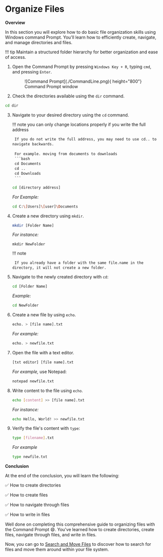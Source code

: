 # Organize Files

<b> Overview </b>
 
In this section you will explore how to do basic file organization skills using Windows command Prompt.
You'll learn how to efficiently create, navigate, and manage directories and files. 

!!! tip
    Maintain a structured folder hierarchy for better organization and ease of access.

1. Open the Command Prompt by pressing `Windows Key + R`, typing `cmd`, and pressing
`Enter`.

    <figure markdown="span">
    ![Command Prompt](./CommandLine.png){ height="800"}
    <figcaption>Command Prompt window</figcaption>
    </figure>

2. Check the directories available using the `dir` command.
```bash
cd dir
```

3. Navigate to your desired directory using the `cd` command. 

    !!! note
        you can only change locations properly if you write the full address

        If you do not write the full address, you may need to use cd.. to navigate backwards.

        For example. moving from documents to downloads
        ```bash
        cd Documents
        cd ..
        cd Downloads
        ``` 

    ```bash
    cd [directory address]
    ```

    <i> For Example: </i>
    ```bash
    cd C:\[Users]\[user]\Documents
    ```


4. Create a new directory using `mkdir`. 

    ```bash
    mkdir [Folder Name]
    ```

    <i> For instance: </i>
    ```
    mkdir NewFolder
    ```

    !!! note

        If you already have a folder with the same file.name in the directory, it will not create a new folder.


5. Navigate to the newly created directory with `cd`:
    ```bash
    cd [Folder Name]
    ```

    <i> Example: </i>
    ```bash
    cd NewFolder
    ```

6. Create a new file by using `echo`. 
    ```bash
    echo. > [file name].txt
    ```

    <i> For example: </i>
    ```bash
    echo. > newfile.txt
    ```

7. Open the file with a text editor.
    ```bash
    [txt editor] [file name].txt
    ``` 

    <i> For example, </i> use Notepad: 

    ```bash
    notepad newfile.txt
    ```

8. Write content to the file using `echo`. 
    ```bash
    echo [content] >> [file name].txt
    ```

    <i> For instance: </i>
    ```bash
    echo Hello, World! >> newfile.txt
    ```

9. Verify the file's content with `type`:

    ```bash
    type [filename].txt
    ```
    <i> For example </i>
    ```bash
    type newfile.txt
    ```


<b>Conclusion</b>


At the end of the conclusion, you will learn the following:

✅ How to create directories

✅ How to create files

✅ How to navigate through files

✅ How to write in files

Well done on completing this comprehensive guide to organizing files with the 
Command Prompt 😄. You've learned how to create directories, create files, navigate through files, and write in files.

Now, you can go to [Search and Move Files](SearchMove.md) to discover how to search for files and move them around within your file system.
